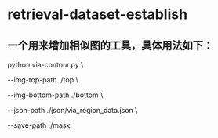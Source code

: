 # retrieval-dataset-establish

## 一个用来增加相似图的工具，具体用法如下：

python via-contour.py \

--img-top-path ./top \

--img-bottom-path ./bottom \

--json-path ./json/via_region_data.json \

--save-path ./mask
